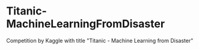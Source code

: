 # Titanic-MachineLearningFromDisaster
 Competition by Kaggle with title "Titanic - Machine Learning from Disaster"
